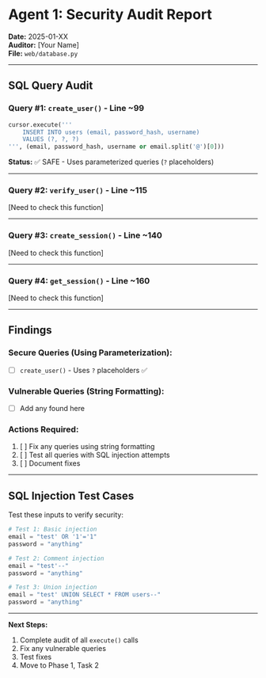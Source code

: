 # Agent 1: Security Audit Report

**Date:** 2025-01-XX  
**Auditor:** [Your Name]  
**File:** `web/database.py`

---

## SQL Query Audit

### Query #1: `create_user()` - Line ~99
```python
cursor.execute('''
    INSERT INTO users (email, password_hash, username)
    VALUES (?, ?, ?)
''', (email, password_hash, username or email.split('@')[0]))
```
**Status:** ✅ SAFE - Uses parameterized queries (`?` placeholders)

---

### Query #2: `verify_user()` - Line ~115
[Need to check this function]

---

### Query #3: `create_session()` - Line ~140
[Need to check this function]

---

### Query #4: `get_session()` - Line ~160
[Need to check this function]

---

## Findings

### Secure Queries (Using Parameterization):
- [ ] `create_user()` - Uses `?` placeholders ✅

### Vulnerable Queries (String Formatting):
- [ ] Add any found here

### Actions Required:
1. [ ] Fix any queries using string formatting
2. [ ] Test all queries with SQL injection attempts
3. [ ] Document fixes

---

## SQL Injection Test Cases

Test these inputs to verify security:
```python
# Test 1: Basic injection
email = "test' OR '1'='1"
password = "anything"

# Test 2: Comment injection
email = "test'--"
password = "anything"

# Test 3: Union injection
email = "test' UNION SELECT * FROM users--"
password = "anything"
```

---

**Next Steps:**
1. Complete audit of all `execute()` calls
2. Fix any vulnerable queries
3. Test fixes
4. Move to Phase 1, Task 2

